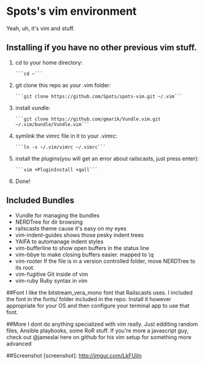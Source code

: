 # Spots's vim environment

Yeah, uh, it's vim and stuff.

## Installing if you have no other previous vim stuff.
1. cd to your home directory:

       ```cd ~```
2. git clone this repo as your .vim folder:

       ```git clone https://github.com/Spots/spots-vim.git ~/.vim``` 
3. install vundle:

       ```git clone https://github.com/gmarik/Vundle.vim.git ~/.vim/bundle/Vundle.vim``` 
4. symlink the vimrc file in it to your .vimrc:

       ```ln -s ~/.vim/vimrc ~/.vimrc```
5. install the plugins(you will get an error about railscasts, just press enter):

       ```vim +PluginInstall +qall```
6. Done!

## Included Bundles

* Vundle for managing the bundles
* NERDTree for dir browsing
* railscasts theme cause it's easy on my eyes
* vim-indent-guides shows those pesky indent trees
* YAIFA to automanage indent styles
* vim-bufferline to show open buffers in the status line
* vim-bbye to make closing buffers easier. mapped to \q
* vim-rooter If the file is in a version controlled folder, move NERDTree to its root.
* vim-fugitive Git inside of vim
* vim-ruby Ruby syntax in vim

##Font
I like the bitstream_vera_mono font that Railscasts uses. I included the font in the fonts/ folder included in the repo. Install it however appropriate for your OS and then configure your terminal app to use that font. 

##More
I dont do anything specialized with vim really. Just edditing random files, Ansible playbooks, some RoR stuff. If you're more a javascript guy, check out @jameslai here on github for his vim setup for something more advanced

##Screenshot
[screenshot]: http://imgur.com/LkFUjIn
